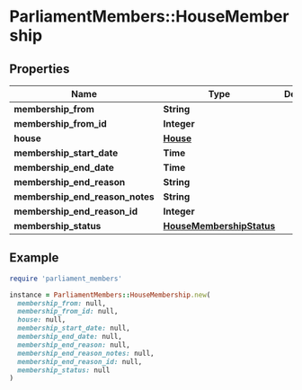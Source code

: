 # ParliamentMembers::HouseMembership

## Properties

| Name | Type | Description | Notes |
| ---- | ---- | ----------- | ----- |
| **membership_from** | **String** |  | [optional] |
| **membership_from_id** | **Integer** |  | [optional] |
| **house** | [**House**](House.md) |  | [optional] |
| **membership_start_date** | **Time** |  | [optional] |
| **membership_end_date** | **Time** |  | [optional] |
| **membership_end_reason** | **String** |  | [optional] |
| **membership_end_reason_notes** | **String** |  | [optional] |
| **membership_end_reason_id** | **Integer** |  | [optional] |
| **membership_status** | [**HouseMembershipStatus**](HouseMembershipStatus.md) |  | [optional] |

## Example

```ruby
require 'parliament_members'

instance = ParliamentMembers::HouseMembership.new(
  membership_from: null,
  membership_from_id: null,
  house: null,
  membership_start_date: null,
  membership_end_date: null,
  membership_end_reason: null,
  membership_end_reason_notes: null,
  membership_end_reason_id: null,
  membership_status: null
)
```

